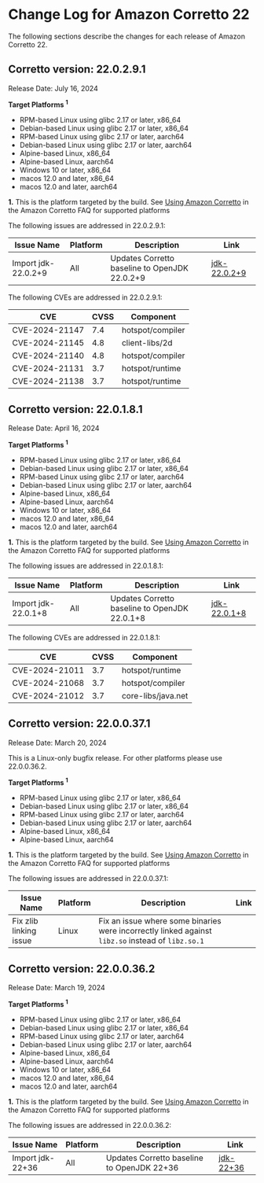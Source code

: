 # Change Log for Amazon Corretto 22

The following sections describe the changes for each release of Amazon Corretto 22.

## Corretto version: 22.0.2.9.1
Release Date: July 16, 2024

**Target Platforms <sup>1</sup>**

+ RPM-based Linux using glibc 2.17 or later, x86_64
+ Debian-based Linux using glibc 2.17 or later, x86_64
+ RPM-based Linux using glibc 2.17 or later, aarch64
+ Debian-based Linux using glibc 2.17 or later, aarch64
+ Alpine-based Linux, x86_64
+ Alpine-based Linux, aarch64
+ Windows 10 or later, x86_64
+ macos 12.0 and later, x86_64
+ macos 12.0 and later, aarch64


**1.** This is the platform targeted by the build. See [Using Amazon Corretto](https://aws.amazon.com/corretto/faqs/#Using_Amazon_Corretto)
in the Amazon Corretto FAQ for supported platforms

The following issues are addressed in 22.0.2.9.1:

| Issue Name                                                        | Platform | Description                                                                        | Link                                                                   |
|-------------------------------------------------------------------|----------|------------------------------------------------------------------------------------|------------------------------------------------------------------------|
| Import jdk-22.0.2+9                                               | All      | Updates Corretto baseline to OpenJDK 22.0.2+9                                      | [jdk-22.0.2+9](https://github.com/openjdk/jdk22u/releases/tag/jdk-22.0.2+9) |

The following CVEs are addressed in 22.0.2.9.1:

|      CVE       | CVSS |    Component     |
|----------------|------|------------------|
| CVE-2024-21147 |  7.4 | hotspot/compiler |
| CVE-2024-21145 |  4.8 | client-libs/2d   |
| CVE-2024-21140 |  4.8 | hotspot/compiler |
| CVE-2024-21131 |  3.7 | hotspot/runtime  |
| CVE-2024-21138 |  3.7 | hotspot/runtime  |


## Corretto version: 22.0.1.8.1
Release Date: April 16, 2024

**Target Platforms <sup>1</sup>**

+ RPM-based Linux using glibc 2.17 or later, x86_64
+ Debian-based Linux using glibc 2.17 or later, x86_64
+ RPM-based Linux using glibc 2.17 or later, aarch64
+ Debian-based Linux using glibc 2.17 or later, aarch64
+ Alpine-based Linux, x86_64
+ Alpine-based Linux, aarch64
+ Windows 10 or later, x86_64
+ macos 12.0 and later, x86_64
+ macos 12.0 and later, aarch64


**1.** This is the platform targeted by the build. See [Using Amazon Corretto](https://aws.amazon.com/corretto/faqs/#Using_Amazon_Corretto)
in the Amazon Corretto FAQ for supported platforms

The following issues are addressed in 22.0.1.8.1:

| Issue Name                                                        | Platform | Description                                                                        | Link                                                                   |
|-------------------------------------------------------------------|----------|------------------------------------------------------------------------------------|------------------------------------------------------------------------|
| Import jdk-22.0.1+8                                               | All      | Updates Corretto baseline to OpenJDK 22.0.1+8                                      | [jdk-22.0.1+8](https://github.com/openjdk/jdk22u/releases/tag/jdk-22.0.1+8) |

The following CVEs are addressed in 22.0.1.8.1:

| CVE            | CVSS | Component                      |
|----------------|------|--------------------------------|
| CVE-2024-21011 | 3.7  | hotspot/runtime                |
| CVE-2024-21068 | 3.7  | hotspot/compiler               |
| CVE-2024-21012 | 3.7  | core-libs/java.net             |

## Corretto version: 22.0.0.37.1
Release Date: March 20, 2024

This is a Linux-only bugfix release. For other platforms please use 22.0.0.36.2.

**Target Platforms <sup>1</sup>**

+ RPM-based Linux using glibc 2.17 or later, x86_64
+ Debian-based Linux using glibc 2.17 or later, x86_64
+ RPM-based Linux using glibc 2.17 or later, aarch64
+ Debian-based Linux using glibc 2.17 or later, aarch64
+ Alpine-based Linux, x86_64
+ Alpine-based Linux, aarch64


**1.** This is the platform targeted by the build. See [Using Amazon Corretto](https://aws.amazon.com/corretto/faqs/#Using_Amazon_Corretto)
in the Amazon Corretto FAQ for supported platforms

The following issues are addressed in 22.0.0.37.1:

| Issue Name                                                        | Platform | Description                                                                        | Link                                                                   |
|-------------------------------------------------------------------|----------|------------------------------------------------------------------------------------|------------------------------------------------------------------------|
| Fix zlib linking issue                                                  | Linux      | Fix an issue where some binaries were incorrectly linked against `libz.so` instead of `libz.so.1`                                         |  |

## Corretto version: 22.0.0.36.2
Release Date: March 19, 2024

**Target Platforms <sup>1</sup>**

+ RPM-based Linux using glibc 2.17 or later, x86_64
+ Debian-based Linux using glibc 2.17 or later, x86_64
+ RPM-based Linux using glibc 2.17 or later, aarch64
+ Debian-based Linux using glibc 2.17 or later, aarch64
+ Alpine-based Linux, x86_64
+ Alpine-based Linux, aarch64
+ Windows 10 or later, x86_64
+ macos 12.0 and later, x86_64
+ macos 12.0 and later, aarch64


**1.** This is the platform targeted by the build. See [Using Amazon Corretto](https://aws.amazon.com/corretto/faqs/#Using_Amazon_Corretto)
in the Amazon Corretto FAQ for supported platforms

The following issues are addressed in 22.0.0.36.2:

| Issue Name                                                        | Platform | Description                                                                        | Link                                                                   |
|-------------------------------------------------------------------|----------|------------------------------------------------------------------------------------|------------------------------------------------------------------------|
| Import jdk-22+36                                                  | All      | Updates Corretto baseline to OpenJDK 22+36                                         | [jdk-22+36](https://github.com/openjdk/jdk22/releases/tag/jdk-22%2B36) |